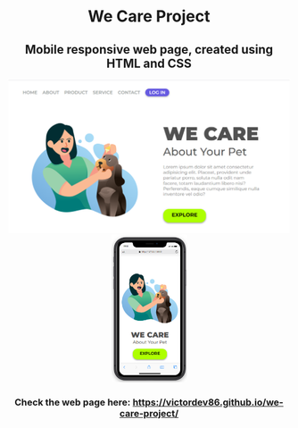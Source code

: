 <h1 align="center">We Care Project</h1>

<h2 align="center">Mobile responsive web page, created using HTML and CSS</h2>

<p align="center">
  <img src="https://github.com/victordev86/we-care-project/blob/master/img/we%20care%20-%20desktop.png?raw=true" width="650px">
  <img src="https://github.com/victordev86/we-care-project/blob/master/img/we%20care%20-%20iphone.png?raw=true" width="135px">
</p>

<h3 align="center">Check the web page here:
  <a href="https://victordev86.github.io/we-care-project/">https://victordev86.github.io/we-care-project/
</h3>
